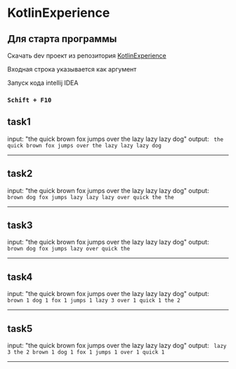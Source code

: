 # KotlinExperience

## Для старта программы

Скачать dev проект из репозитория [KotlinExperience](https://github.com/Gladkowi/KotlinExperience/tree/master)

Входная строка указывается как аргумент

Запуск кода intellij IDEA

### `Schift + F10`


## task1
input: "the quick brown fox jumps over the lazy lazy lazy dog"
output: 
`
the
quick
brown
fox
jumps
over
the
lazy
lazy
lazy
dog`

****


## task2
input: "the quick brown fox jumps over the lazy lazy lazy dog"
output:
`
brown
dog
fox
jumps
lazy
lazy
lazy
over
quick
the
the`
****


## task3
input: "the quick brown fox jumps over the lazy lazy lazy dog"
output:
`
brown
dog
fox
jumps
lazy
over
quick
the`
****


## task4
input: "the quick brown fox jumps over the lazy lazy lazy dog"
output:
`
brown 1
dog 1
fox 1
jumps 1
lazy 3
over 1
quick 1
the 2`
****

## task5
input: "the quick brown fox jumps over the lazy lazy lazy dog"
output:
`
lazy 3
the 2
brown 1
dog 1
fox 1
jumps 1
over 1
quick 1`
****
